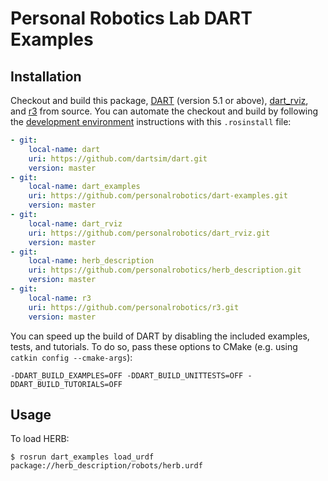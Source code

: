 # Personal Robotics Lab DART Examples

## Installation
Checkout and build this package,
[DART](https://github.com/dartsim/dart.git) (version 5.1 or above),
[dart_rviz](https://github.com/personalrobotics/dart_rviz.git), and
[r3](https://github.com/personalrobotics/r3.git) from source. You can automate
the checkout and build by following the
[development environment](https://www.personalrobotics.ri.cmu.edu/software/development-environment)
instructions with this `.rosinstall` file:

```yaml
- git:
    local-name: dart
    uri: https://github.com/dartsim/dart.git
    version: master
- git:
    local-name: dart_examples
    uri: https://github.com/personalrobotics/dart-examples.git
    version: master
- git:
    local-name: dart_rviz
    uri: https://github.com/personalrobotics/dart_rviz.git
    version: master
- git:
    local-name: herb_description
    uri: https://github.com/personalrobotics/herb_description.git
    version: master
- git:
    local-name: r3
    uri: https://github.com/personalrobotics/r3.git
    version: master
```

You can speed up the build of DART by disabling the included examples, tests,
and tutorials. To do so, pass these options to CMake (e.g. using `catkin config
--cmake-args`):
```shell
-DDART_BUILD_EXAMPLES=OFF -DDART_BUILD_UNITTESTS=OFF -DDART_BUILD_TUTORIALS=OFF
```

## Usage
To load HERB:
```shell
$ rosrun dart_examples load_urdf package://herb_description/robots/herb.urdf
```
